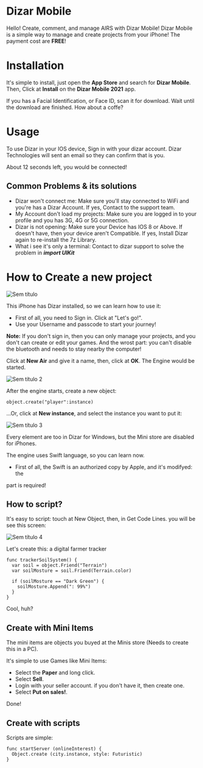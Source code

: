 # Dizar Mobile
Hello! Create, comment, and manage AIRS with Dizar Mobile! Dizar Mobile is a simple way to manage and create projects from your iPhone! The payment cost are **FREE**!

# Installation
It's simple to install, just open the **App Store** and search for **Dizar Mobile**. Then, Click at **Install** on the **Dizar Mobile 2021** app.

If you has a Facial Identification, or Face ID, scan it for download. Wait until the download are finished. How about a coffe?

# Usage
To use Dizar in your IOS device, Sign in with your dizar account. Dizar Technologies will sent an email so they can confirm that is you.

About 12 seconds left, you would be connected!

## Common Problems & its solutions

* Dizar won't connect me: Make sure you'll stay connected to WiFi and you're has a Dizar Account. If yes, Contact to the support team.
* My Account don't load my projects: Make sure you are logged in to your profile and you has 3G, 4G or 5G connection.
* Dizar is not opening: Make sure your Device has IOS 8 or Above. If doesn't have, then your device aren't Compatible. If yes, Install Dizar again to re-install the 7z Library.
* What i see it's only a terminal: Contact to dizar support to solve the problem in ***import UIKit***

# How to Create a new project

![Sem título](https://user-images.githubusercontent.com/118472754/202900929-cee6e961-a1a0-4dd6-84aa-15f48ec32327.png)

This iPhone has Dizar installed, so we can learn how to use it:
* First of all, you need to Sign in. Click at "Let's go!".
* Use your Username and passcode to start your journey!

**Note:** If you don't sign in, then you can only manage your projects, and you don't can create or edit your games. And the wrost part: you can't disable the bluetooth and needs to stay nearby the computer!

Click at **New Air** and give it a name, then, click at **OK**. The Engine would be started.

![Sem título 2](https://user-images.githubusercontent.com/118472754/202901853-ec8ab573-fda1-4987-8a34-6ce0ac311d95.png)

After the engine starts, create a new object:

    object.create("player":instance)

...Or, click at **New instance**, and select the instance you want to put it:

![Sem título 3](https://user-images.githubusercontent.com/118677397/202923978-11f84bc4-17ec-42a2-bb44-76bf95a0393d.png)

Every element are too in Dizar for Windows, but the Mini store are disabled for iPhones.

The engine uses Swift language, so you can learn now.

* First of all, the Swift is an authorized copy by Apple, and it's modifyed: the 

part is required!

## How to script?
It's easy to script: touch at New Object, then, in Get Code Lines.
you will be see this screen:

![Sem título 4](https://user-images.githubusercontent.com/118677397/203153393-f09ac2a9-7c7a-4f4d-bd05-2293b5065c2f.png)

Let's create this: a digital farmer tracker

    func trackerSoilSystem() {
      var soil = object.Friend("Terrain")
      var soilMosture = soil.Friend(Terrain.color)
      
      if (soilMosture == "Dark Green") {
        soilMosture.Append(": 99%")
      }
    }
    
Cool, huh?

## Create with Mini Items
The mini items are objects you buyed at the Minis store (Needs to create this in a PC).

It's simple to use Games like Mini Items:
* Select the **Paper** and long click.
* Select **Sell**.
* Login with your seller account. if you don't have it, then create one.
* Select **Put on sales!**.

Done!

## Create with scripts
Scripts are simple:

    func startServer (onlineInterest) {
      Object.create (city.instance, style: Futuristic)
    }
